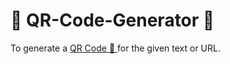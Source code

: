 # 🏁 QR-Code-Generator 🏁
To generate a <a href="https://github.com/hemant467/QR-Code-Generator"> QR Code 🏁 </a>for the given text or URL.
